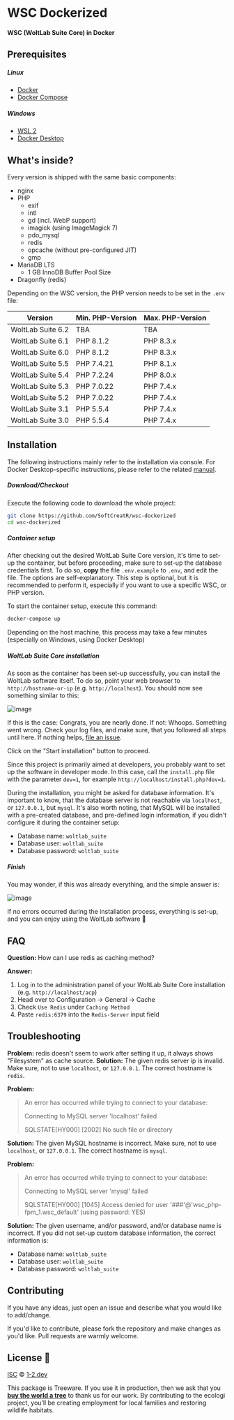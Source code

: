 # WSC Dockerized

#### WSC (WoltLab Suite Core) in Docker

## Prerequisites

##### Linux
- [Docker](https://docs.docker.com/engine/install/)
- [Docker Compose](https://docs.docker.com/compose/install/)

##### Windows
- [WSL 2](https://docs.microsoft.com/windows/wsl/install)
- [Docker Desktop](https://www.docker.com/products/docker-desktop/)

## What's inside?

Every version is shipped with the same basic components:

- nginx
- PHP
  + exif
  + intl
  + gd (incl. WebP support)
  + imagick (using ImageMagick 7)
  + pdo_mysql
  + redis
  + opcache (without pre-configured JIT)
  + gmp
- MariaDB LTS
  + 1 GB InnoDB Buffer Pool Size
- Dragonfly (redis)

Depending on the WSC version, the PHP version needs to be set in the `.env` file:

| Version           | Min. PHP-Version | Max. PHP-Version |
|-------------------|------------------|------------------|
| WoltLab Suite 6.2 | TBA              | TBA              |
| WoltLab Suite 6.1 | PHP 8.1.2        | PHP 8.3.x        |
| WoltLab Suite 6.0 | PHP 8.1.2        | PHP 8.3.x        |
| WoltLab Suite 5.5 | PHP 7.4.21       | PHP 8.1.x        |
| WoltLab Suite 5.4 | PHP 7.2.24       | PHP 8.0.x        |
| WoltLab Suite 5.3 | PHP 7.0.22       | PHP 7.4.x        |
| WoltLab Suite 5.2 | PHP 7.0.22       | PHP 7.4.x        |
| WoltLab Suite 3.1 | PHP 5.5.4        | PHP 7.4.x        |
| WoltLab Suite 3.0 | PHP 5.5.4        | PHP 7.4.x        |

## Installation

The following instructions mainly refer to the installation via console. For Docker Desktop-specific instructions, please refer to the related [manual](https://docs.docker.com/desktop/dashboard/).

##### Download/Checkout

Execute the following code to download the whole project:

```bash
git clone https://github.com/SoftCreatR/wsc-dockerized
cd wsc-dockerized
```

##### Container setup

After checking out the desired WoltLab Suite Core version, it's time to set-up the container, but before proceeding, make sure to set-up the database credentials first. To do so, __copy__ the file `.env.example` to `.env`, and edit the file. The options are self-explanatory. This step is optional, but it is recommended to perform it, especially if you want to use a specific WSC, or PHP version.

To start the container setup, execute this command:

```bash
docker-compose up
```

Depending on the host machine, this process may take a few minutes (especially on Windows, using Docker Desktop)

##### WoltLab Suite Core installation

As soon as the container has been set-up successfully, you can install the WoltLab software itself. To do so, point your web browser to `http://hostname-or-ip` (e.g. `http://localhost`). You should now see something similar to this:

![image](https://user-images.githubusercontent.com/81188/172990934-0534007f-575a-44b7-8203-9c66434e5cca.png)

If this is the case: Congrats, you are nearly done. If not: Whoops. Something went wrong. Check your log files, and make sure, that you followed all steps until here. If nothing helps, [file an issue](https://github.com/SoftCreatR/wsc-dockerized/issues/new).

Click on the "Start installation" button to proceed.

Since this project is primarily aimed at developers, you probably want to set up the software in developer mode. In this case, call the `install.php` file with the parameter `dev=1`, for example `http://localhost/install.php?dev=1`.

During the installation, you might be asked for database information. It's important to know, that the database server is not reachable via `localhost`, or `127.0.0.1`, but `mysql`. It's also worth noting, that MySQL will be installed with a pre-created database, and pre-defined login information, if you didn't configure it during the container setup:

- Database name: `woltlab_suite`
- Database user: `woltlab_suite`
- Database password: `woltlab_suite`

##### Finish

You may wonder, if this was already everything, and the simple answer is:

![image](https://user-images.githubusercontent.com/81188/172994085-ca351ec9-cd29-4bcd-9b5d-07e730372841.png)

If no errors occurred during the installation process, everything is set-up, and you can enjoy using the WoltLab software 🎉

## FAQ

__Question:__ How can I use redis as caching method?

__Answer:__

1. Log in to the administration panel of your WoltLab Suite Core installation (e.g. `http://localhost/acp`)
2. Head over to Configuration -> General -> Cache
3. Check `Use Redis` under `Caching Method`
4. Paste `redis:6379` into the `Redis-Server` input field

## Troubleshooting

__Problem:__ redis doesn't seem to work after setting it up, it always shows "Filesystem" as cache source.
__Solution:__ The given redis server ip is invalid. Make sure, not to use `localhost`, or `127.0.0.1`. The correct hostname is `redis`.

__Problem:__
> An error has occurred while trying to connect to your database:
> 
> Connecting to MySQL server 'localhost' failed
> 
> SQLSTATE[HY000] [2002] No such file or directory
> 

__Solution:__ The given MySQL hostname is incorrect. Make sure, not to use `localhost`, or `127.0.0.1`. The correct hostname is `mysql`.

__Problem:__
> An error has occurred while trying to connect to your database:
> 
> Connecting to MySQL server 'mysql' failed
> 
> SQLSTATE[HY000] [1045] Access denied for user '###'@'wsc_php-fpm_1.wsc_default' (using password: YES)

__Solution:__ The given username, and/or password, and/or database name is incorrect. If you did not set-up custom database information, the correct information is:

- Database name: `woltlab_suite`
- Database user: `woltlab_suite`
- Database password: `woltlab_suite`

## Contributing

If you have any ideas, just open an issue and describe what you would like to add/change.

If you'd like to contribute, please fork the repository and make changes as you'd like. Pull requests are warmly welcome.

## License 🌳

[ISC](LICENSE.md) © [1-2.dev](https://1-2.dev)

This package is Treeware. If you use it in production, then we ask that you [**buy the world a tree**](https://ecologi.com/softcreatr?r=61212ab3fc69b8eb8a2014f4) to thank us for our work. By contributing to the ecologi project, you’ll be creating employment for local families and restoring wildlife habitats.
